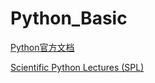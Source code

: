 # Python_Basic

[Python官方文档](https://www.python.org/doc/)

[Scientific Python Lectures (SPL)](https://lectures.scientific-python.org)